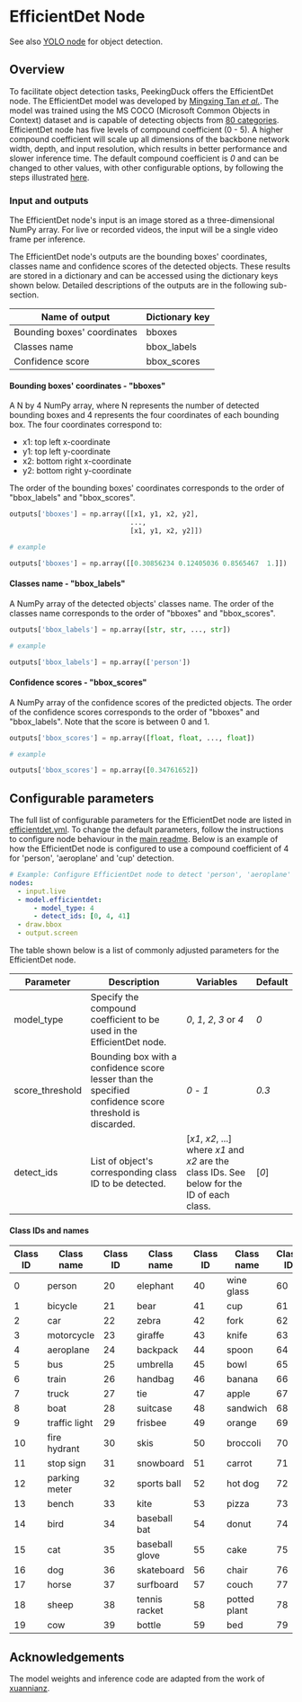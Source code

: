 # EfficientDet Node

See also [YOLO node](https://github.com/aimakerspace/PeekingDuck/blob/dev/peekingduck/configs/model/efficientdet.yml) for object detection.

## Overview

To facilitate object detection tasks, PeekingDuck offers the EfficientDet node. The EfficientDet model was developed by [Mingxing Tan _et al._](https://arxiv.org/pdf/1911.09070.pdf). The model was trained using the MS COCO (Microsoft Common Objects in Context) dataset and is capable of detecting objects from [80 categories](#Class-IDs-and-names). EfficientDet node has five levels of compound coefficient (0 - 5). A higher compound coefficient will scale up all dimensions of the backbone network width, depth, and input resolution, which results in better performance and slower inference time. The default compound coefficient is _0_ and can be changed to other values, with other configurable options, by following the steps illustrated [here](#Configurable-parameters).

### Input and outputs

The EfficientDet node's input is an image stored as a three-dimensional NumPy array. For live or recorded videos, the input will be a single video frame per inference.

The EfficientDet node's outputs are the bounding boxes' coordinates, classes name and confidence scores of the detected objects. These results are stored in a dictionary and can be accessed using the dictionary keys shown below. Detailed descriptions of the outputs are in the following sub-section.

| Name of output              | Dictionary key |
| --------------------------- | -------------- |
| Bounding boxes' coordinates | bboxes         |
| Classes name                | bbox_labels    |
| Confidence score            | bbox_scores    |

#### Bounding boxes' coordinates - "bboxes"

A N by 4 NumPy array, where N represents the number of detected bounding boxes and 4 represents the four coordinates of each bounding box. The four coordinates correspond to:

- x1: top left x-coordinate
- y1: top left y-coordinate
- x2: bottom right x-coordinate
- y2: bottom right y-coordinate

The order of the bounding boxes' coordinates corresponds to the order of "bbox_labels" and "bbox_scores".

```python
outputs['bboxes'] = np.array([[x1, y1, x2, y2],
                              ...,
                              [x1, y1, x2, y2]])

# example

outputs['bboxes'] = np.array([[0.30856234 0.12405036 0.8565467  1.]])
```

#### Classes name - "bbox_labels"

A NumPy array of the detected objects' classes name. The order of the classes name corresponds to the order of "bboxes" and "bbox_scores".

```python
outputs['bbox_labels'] = np.array([str, str, ..., str])

# example

outputs['bbox_labels'] = np.array(['person'])
```

#### Confidence scores - "bbox_scores"

A NumPy array of the confidence scores of the predicted objects. The order of the confidence scores corresponds to the order of "bboxes" and "bbox_labels". Note that the score is between 0 and 1.

```python
outputs['bbox_scores'] = np.array([float, float, ..., float])

# example

outputs['bbox_scores'] = np.array([0.34761652])
```

## Configurable parameters

The full list of configurable parameters for the EfficientDet node are listed in [efficientdet.yml](https://github.com/aimakerspace/PeekingDuck/blob/dev/peekingduck/configs/model/efficientdet.yml). To change the default parameters, follow the instructions to configure node behaviour in the [main readme](https://github.com/aimakerspace/PeekingDuck). Below is an example of how the EfficientDet node is configured to use a compound coefficient of 4 for 'person', 'aeroplane' and 'cup' detection.

```yaml
# Example: Configure EfficientDet node to detect 'person', 'aeroplane' and 'cup' using a compound coefficient of 4
nodes:
  - input.live
  - model.efficientdet:
      - model_type: 4
      - detect_ids: [0, 4, 41]
  - draw.bbox
  - output.screen
```

The table shown below is a list of commonly adjusted parameters for the EfficientDet node.

| Parameter       | Description                                                                                             | Variables                                                                                    | Default |
| --------------- | ------------------------------------------------------------------------------------------------------- | -------------------------------------------------------------------------------------------- | ------- |
| model_type      | Specify the compound coefficient to be used in the EfficientDet node.                                   | _0_, _1_, _2_, _3_ or _4_                                                                    | _0_     |
| score_threshold | Bounding box with a confidence score lesser than the specified confidence score threshold is discarded. | _0_ - _1_                                                                                    | _0.3_   |
| detect_ids      | List of object's corresponding class ID to be detected.                                                 | [_x1_, _x2_, ...] where _x1_ and _x2_ are the class IDs. See below for the ID of each class. | [_0_]   |

#### Class IDs and names

| Class ID | Class name    | Class ID | Class name     | Class ID | Class name   | Class ID | Class name   |
| -------- | ------------- | -------- | -------------- | -------- | ------------ | -------- | ------------ |
| 0        | person        | 20       | elephant       | 40       | wine glass   | 60       | dining table |
| 1        | bicycle       | 21       | bear           | 41       | cup          | 61       | toilet       |
| 2        | car           | 22       | zebra          | 42       | fork         | 62       | tv           |
| 3        | motorcycle    | 23       | giraffe        | 43       | knife        | 63       | laptop       |
| 4        | aeroplane     | 24       | backpack       | 44       | spoon        | 64       | mouse        |
| 5        | bus           | 25       | umbrella       | 45       | bowl         | 65       | remote       |
| 6        | train         | 26       | handbag        | 46       | banana       | 66       | keyboard     |
| 7        | truck         | 27       | tie            | 47       | apple        | 67       | cell phone   |
| 8        | boat          | 28       | suitcase       | 48       | sandwich     | 68       | microwave    |
| 9        | traffic light | 29       | frisbee        | 49       | orange       | 69       | oven         |
| 10       | fire hydrant  | 30       | skis           | 50       | broccoli     | 70       | toaster      |
| 11       | stop sign     | 31       | snowboard      | 51       | carrot       | 71       | sink         |
| 12       | parking meter | 32       | sports ball    | 52       | hot dog      | 72       | refrigerator |
| 13       | bench         | 33       | kite           | 53       | pizza        | 73       | book         |
| 14       | bird          | 34       | baseball bat   | 54       | donut        | 74       | clock        |
| 15       | cat           | 35       | baseball glove | 55       | cake         | 75       | vase         |
| 16       | dog           | 36       | skateboard     | 56       | chair        | 76       | scissors     |
| 17       | horse         | 37       | surfboard      | 57       | couch        | 77       | teddy bear   |
| 18       | sheep         | 38       | tennis racket  | 58       | potted plant | 78       | hair drier   |
| 19       | cow           | 39       | bottle         | 59       | bed          | 79       | toothbrush   |

## Acknowledgements

The model weights and inference code are adapted from the work of [xuannianz](https://github.com/xuannianz/EfficientDet).
